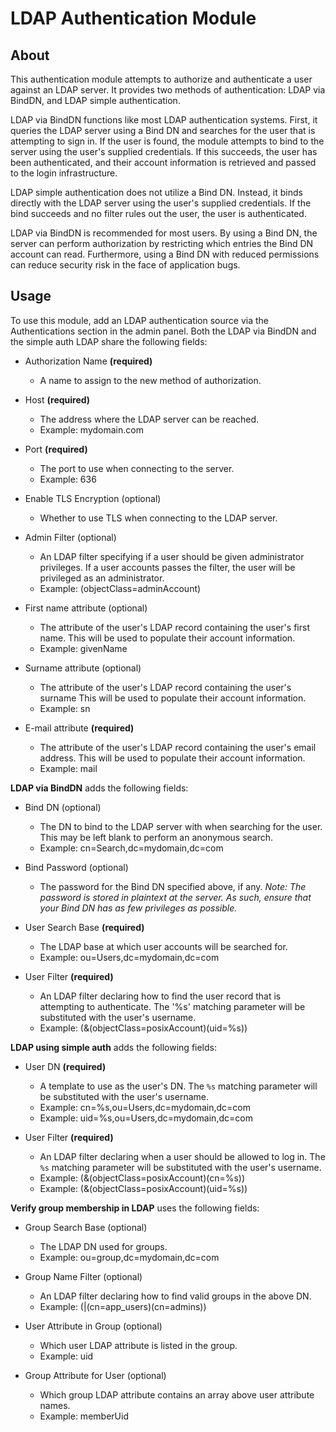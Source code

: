 # LDAP Authentication Module

## About

This authentication module attempts to authorize and authenticate a user
against an LDAP server. It provides two methods of authentication: LDAP via
BindDN, and LDAP simple authentication.

LDAP via BindDN functions like most LDAP authentication systems. First, it
queries the LDAP server using a Bind DN and searches for the user that is
attempting to sign in. If the user is found, the module attempts to bind to the
server using the user's supplied credentials. If this succeeds, the user has
been authenticated, and their account information is retrieved and passed to the
login infrastructure.

LDAP simple authentication does not utilize a Bind DN. Instead, it binds
directly with the LDAP server using the user's supplied credentials. If the bind
succeeds and no filter rules out the user, the user is authenticated.

LDAP via BindDN is recommended for most users. By using a Bind DN, the server
can perform authorization by restricting which entries the Bind DN account can
read. Furthermore, using a Bind DN with reduced permissions can reduce security risk
in the face of application bugs.

## Usage

To use this module, add an LDAP authentication source via the Authentications
section in the admin panel. Both the LDAP via BindDN and the simple auth LDAP
share the following fields:

- Authorization Name **(required)**

  - A name to assign to the new method of authorization.

- Host **(required)**

  - The address where the LDAP server can be reached.
  - Example: mydomain.com

- Port **(required)**

  - The port to use when connecting to the server.
  - Example: 636

- Enable TLS Encryption (optional)

  - Whether to use TLS when connecting to the LDAP server.

- Admin Filter (optional)

  - An LDAP filter specifying if a user should be given administrator
    privileges. If a user accounts passes the filter, the user will be
    privileged as an administrator.
  - Example: (objectClass=adminAccount)

- First name attribute (optional)

  - The attribute of the user's LDAP record containing the user's first name.
    This will be used to populate their account information.
  - Example: givenName

- Surname attribute (optional)

  - The attribute of the user's LDAP record containing the user's surname This
    will be used to populate their account information.
  - Example: sn

- E-mail attribute **(required)**
  - The attribute of the user's LDAP record containing the user's email
    address. This will be used to populate their account information.
  - Example: mail

**LDAP via BindDN** adds the following fields:

- Bind DN (optional)

  - The DN to bind to the LDAP server with when searching for the user. This
    may be left blank to perform an anonymous search.
  - Example: cn=Search,dc=mydomain,dc=com

- Bind Password (optional)

  - The password for the Bind DN specified above, if any. _Note: The password
    is stored in plaintext at the server. As such, ensure that your Bind DN
    has as few privileges as possible._

- User Search Base **(required)**

  - The LDAP base at which user accounts will be searched for.
  - Example: ou=Users,dc=mydomain,dc=com

- User Filter **(required)**
  - An LDAP filter declaring how to find the user record that is attempting to
    authenticate. The '%s' matching parameter will be substituted with the
    user's username.
  - Example: (&(objectClass=posixAccount)(uid=%s))

**LDAP using simple auth** adds the following fields:

- User DN **(required)**

  - A template to use as the user's DN. The `%s` matching parameter will be
    substituted with the user's username.
  - Example: cn=%s,ou=Users,dc=mydomain,dc=com
  - Example: uid=%s,ou=Users,dc=mydomain,dc=com

- User Filter **(required)**
  - An LDAP filter declaring when a user should be allowed to log in. The `%s`
    matching parameter will be substituted with the user's username.
  - Example: (&(objectClass=posixAccount)(cn=%s))
  - Example: (&(objectClass=posixAccount)(uid=%s))

**Verify group membership in LDAP** uses the following fields:

- Group Search Base (optional)

  - The LDAP DN used for groups.
  - Example: ou=group,dc=mydomain,dc=com

- Group Name Filter (optional)

  - An LDAP filter declaring how to find valid groups in the above DN.
  - Example: (|(cn=app_users)(cn=admins))

- User Attribute in Group (optional)

  - Which user LDAP attribute is listed in the group.
  - Example: uid

- Group Attribute for User (optional)
  - Which group LDAP attribute contains an array above user attribute names.
  - Example: memberUid
